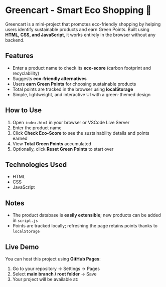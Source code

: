 # Greencart - Smart Eco Shopping 🌱

Greencart is a mini-project that promotes eco-friendly shopping by helping users identify sustainable products and earn Green Points. Built using **HTML, CSS, and JavaScript**, it works entirely in the browser without any backend.

## Features
- Enter a product name to check its **eco-score** (carbon footprint and recyclability)  
- Suggests **eco-friendly alternatives**  
- Users **earn Green Points** for choosing sustainable products  
- Total points are tracked in the browser using **localStorage**  
- Simple, lightweight, and interactive UI with a green-themed design  

## How to Use
1. Open `index.html` in your browser or VSCode Live Server  
2. Enter the product name  
3. Click **Check Eco-Score** to see the sustainability details and points earned  
4. View **Total Green Points** accumulated  
5. Optionally, click **Reset Green Points** to start over  

## Technologies Used
- HTML  
- CSS  
- JavaScript  

## Notes
- The product database is **easily extensible**; new products can be added in `script.js`  
- Points are tracked locally; refreshing the page retains points thanks to `localStorage`  

## Live Demo
You can host this project using **GitHub Pages**:  
1. Go to your repository → Settings → Pages  
2. Select **main branch / root folder** → Save  
3. Your project will be available at:  

